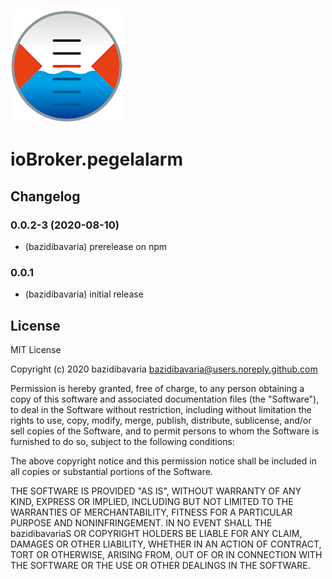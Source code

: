 ![Logo](admin/pegelalarm.png)
# ioBroker.pegelalarm

## Changelog
<!--
    Placeholder for the next version (at the beginning of the line):
    ## __WORK IN PROGRESS__
-->

### 0.0.2-3 (2020-08-10)
* (bazidibavaria) prerelease on npm

### 0.0.1
* (bazidibavaria) initial release

## License
MIT License

Copyright (c) 2020 bazidibavaria <bazidibavaria@users.noreply.github.com>

Permission is hereby granted, free of charge, to any person obtaining a copy
of this software and associated documentation files (the "Software"), to deal
in the Software without restriction, including without limitation the rights
to use, copy, modify, merge, publish, distribute, sublicense, and/or sell
copies of the Software, and to permit persons to whom the Software is
furnished to do so, subject to the following conditions:

The above copyright notice and this permission notice shall be included in all
copies or substantial portions of the Software.

THE SOFTWARE IS PROVIDED "AS IS", WITHOUT WARRANTY OF ANY KIND, EXPRESS OR
IMPLIED, INCLUDING BUT NOT LIMITED TO THE WARRANTIES OF MERCHANTABILITY,
FITNESS FOR A PARTICULAR PURPOSE AND NONINFRINGEMENT. IN NO EVENT SHALL THE
bazidibavariaS OR COPYRIGHT HOLDERS BE LIABLE FOR ANY CLAIM, DAMAGES OR OTHER
LIABILITY, WHETHER IN AN ACTION OF CONTRACT, TORT OR OTHERWISE, ARISING FROM,
OUT OF OR IN CONNECTION WITH THE SOFTWARE OR THE USE OR OTHER DEALINGS IN THE
SOFTWARE.